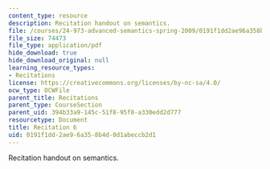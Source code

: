 ```yaml
---
content_type: resource
description: Recitation handout on semantics.
file: /courses/24-973-advanced-semantics-spring-2009/0191f1dd2ae96a358b4d0d1abeccb2d1_MIT24_973s09_rec06.pdf
file_size: 74473
file_type: application/pdf
hide_download: true
hide_download_original: null
learning_resource_types:
- Recitations
license: https://creativecommons.org/licenses/by-nc-sa/4.0/
ocw_type: OCWFile
parent_title: Recitations
parent_type: CourseSection
parent_uid: 394b33a9-145c-51f8-95f8-a330edd2d777
resourcetype: Document
title: Recitation 6
uid: 0191f1dd-2ae9-6a35-8b4d-0d1abeccb2d1
---
```

Recitation handout on semantics.